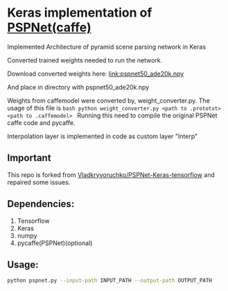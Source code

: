 # Keras implementation of [PSPNet(caffe)](https://github.com/hszhao/PSPNet)

Implemented Architecture of pyramid scene parsing network in Keras

Converted trained weights needed to run the network.


Download converted weights here:
[link:pspnet50_ade20k.npy](https://www.dropbox.com/s/2ksp9hvokzk6qc8/pspnet50_ade20k.npy?dl=0)

And place in directory with pspnet50_ade20k.npy

Weights from caffemodel were converted by, weight_converter.py. The usage of this file is
``bash
python weight_converter.py <path to .prototxt> <path to .caffemodel>
``
Running this need to compile the original PSPNet caffe code and pycaffe. 

Interpolation layer is implemented in code as custom layer "Interp"

## Important

This repo is forked from [Vladkryvoruchko/PSPNet-Keras-tensorflow](https://github.com/Vladkryvoruchko/PSPNet-Keras-tensorflow) and repaired some issues. 

## Dependencies:
1. Tensorflow
2. Keras
3. numpy
4. pycaffe(PSPNet)(optional)


## Usage: 

```bash
python pspnet.py --input-path INPUT_PATH --output-path OUTPUT_PATH
```

